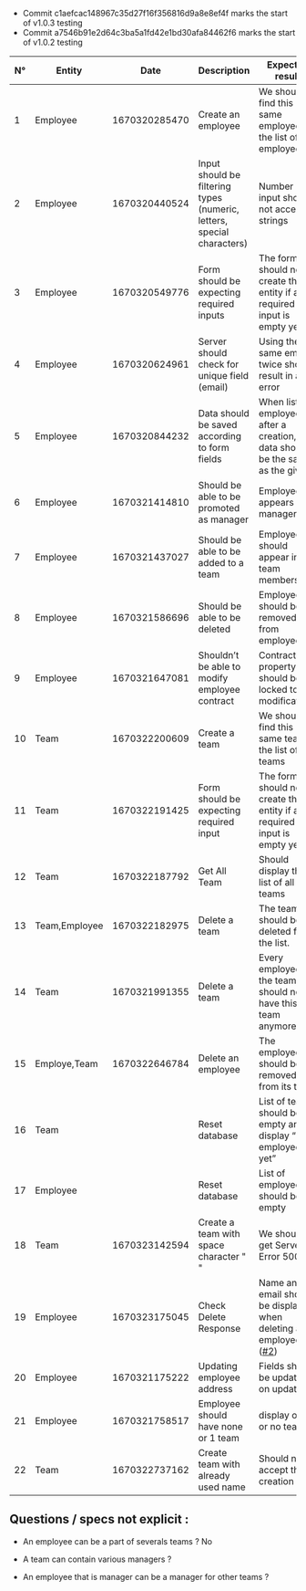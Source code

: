 - Commit c1aefcac148967c35d27f16f356816d9a8e8ef4f marks the start of v1.0.3 testing
- Commit a7546b91e2d64c3ba5a1fd42e1bd30afa84462f6 marks the start of v1.0.2 testing

| N° | Entity        | Date | Description                                                            | Expected result                                                               | Validated                                  |
| -- | ------------- | ---- | ---------------------------------------------------------------------- | ----------------------------------------------------------------------------- | ------------------------------------------ |
| 1  | Employee      |   1670320285470   | Create an employee                                                     | We should find this same employee in the list of employees.                   | Yes                                        |
| 2  | Employee      |   1670320440524   | Input should be filtering types (numeric, letters, special characters) | Number input should not accept strings                                        | No (Zip code field accept negative values) (https://github.com/azerpas/efrei-2023-st2-tst-prj-i/issues/11) |
| 3  | Employee      |   1670320549776   | Form should be expecting required inputs                               | The form should not create the entity if a required input is empty yet.       | Yes                                        |
| 4  | Employee      |   1670320624961   | Server should check for unique field (email)                           | Using the same email twice should result in an error                          | No (should not be accepted) (https://github.com/azerpas/efrei-2023-st2-tst-prj-i/issues/13)               |
| 5  | Employee      |   1670320844232   | Data should be saved according to form fields                          | When listing employees after a creation, data should be the same as the given |  Yes                                          |
| 6  | Employee      |   1670321414810   | Should be able to be promoted as manager                               | Employee appears as manager                                                   | Yes                                        |
| 7  | Employee      |   1670321437027   | Should be able to be added to a team                                   | Employee should appear in team members list                                   | Yes                                        |
| 8  | Employee      |   1670321586696   | Should be able to be deleted                                           | Employee should be removed from employee list                                 | Yes                                          |
| 9  | Employee      |   1670321647081   | Shouldn’t be able to modify employee contract                          | Contract property should be locked to modifications                           |  No: the contract readonly date property can be modified if we modify the HTML    (https://github.com/azerpas/efrei-2023-st2-tst-prj-i/issues/14)                                      |
| 10 | Team   |   1670322200609   | Create a team                                                                 | We should find this same team in the list of teams                            |   Yes                                         |
| 11 | Team          |   1670322191425   | Form should be expecting required input                                | The form should not create the entity if a required input is empty yet        |  No          (https://github.com/azerpas/efrei-2023-st2-tst-prj-i/issues/1)                                 |
| 12 | Team      |   1670322187792   |   Get All Team                                                             | Should display the list of all the teams                          |          Yes                                  |
| 13 | Team,Employee |   1670322182975   | Delete a team                                                          | The team should be deleted from the list.                                     |   Yes                                         |
| 14 | Team          |   1670321991355   | Delete a team                                                          | Every employees of the team should not have this team anymore.                |  No, the employee belonging to the team is getting deleted also    (https://github.com/azerpas/efrei-2023-st2-tst-prj-i/issues/15)                                      |
| 15 | Employe,Team  |  1670322646784   | Delete an employee                                                     | The employee should be removed from its team                             |    Yes                                        |
| 16 | Team          |      | Reset database                                                         | List of team should be empty and display “No employees yet”                   |         Yes                                   |
| 17 | Employee      |      | Reset database                                                         | List of employee should be empty                                              |         Yes                                   |
| 18 | Team   |   1670323142594   | Create a team with space character " "                                        | We shouldn't get Server Error 500                           |   No (Fail with Server Error 500)  (https://github.com/azerpas/efrei-2023-st2-tst-prj-i/issues/1)                |
| 19 | Employee  |   1670323175045   |   Check Delete Response            |      Name and email should be display when deleting an employee ([#2](https://github.com/azerpas/efrei-2023-st2-tst-prj-i/issues/2))                            |   Yes                                         |
| 20 | Employee | 1670321175222 | Updating employee address | Fields should be updated on update | No (https://github.com/azerpas/efrei-2023-st2-tst-prj-i/issues/16)|
| 21 | Employee | 1670321758517 | Employee should have none or 1 team | display one or no team | Yes |
| 22  | Team          | 1670322737162 | Create team with already used name                                     | Should not accept the creation | Yes |

## Questions / specs not explicit : 

- An employee can be a part of severals teams ? No

- A team can contain various managers ?

- An employee that is manager can be a manager for other teams ? 

 
